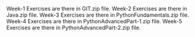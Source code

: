 Week-1 Exercises are there in GIT.zip file.
Week-2 Exercises are there in Java.zip file.
Week-3 Exercises are there in PythonFundamentals.zip file.
Week-4 Exercises are there in PythonAdvancedPart-1.zip file.
Week-5 Exercises are there in PythonAdvancedPart-2.zip file.
